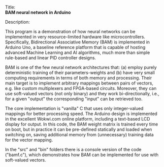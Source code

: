 Title:<br/>
<b>BAM neural network in Arduino</b>

Description:<br/>
<p>This program is a demonstration of how neural networks can be implemented in very resource-limited hardware like microcontrollers. Specifically, Bidirectional Associative Memory (BAM) is implemented in Arduino Uno, a baseline reference platform that is capable of hosting advanced Machine Learning and AI algorithms, much more than simple rule-based and linear PID controller designs.

BAM is one of the few neural network architectures that: (a) employ purely deterministic training of their parameters-weights and (b) have very small computing requirements in terms of both memory and processing. Their main target is to implement arbitrary mappings between pairs of vectors, e.g. like custom multiplexers and FPGA-based circuits. Moreover, they can use soft-valued vectors (not only binary) and they work bi-directionally, i.e., for a given "output" the corresponding "input" can be retrieved too.

The core implementation is "vanilla" C that uses only integer-valued mappings for better processing speed. The Arduino design is implemented in the excellent Wokwi.com online platform, including a text-based LCD display for output. In this code, the BAM weight matrix is trained every time on boot, but in practice it can be pre-defined statically and loaded when switching on, saving additional memory from (unnecessary) training data for the vector mapping.

In the "src" and "bin" folders there is a console version of the code ("bamf.c"), which demonstrates how BAM can be implemented for use with soft-valued vectors.
